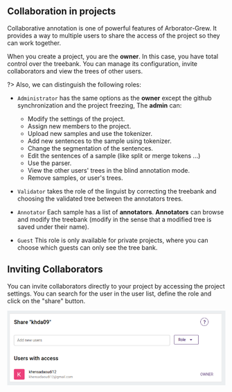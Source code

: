 ## Collaboration in projects 

Collaborative annotation is one of powerful features of Arborator-Grew. It provides a way to multiple users to share the access of the project so they can work together.

When you create a project, you are the **owner**. In this case, you have total control over the treebank. You can manage its configuration, invite collaborators and view the trees of other users. 


?> Also, we can distinguish the following roles:

- `Administrator` has the same options as the **owner** except the github synchronization and the project freezing, The **admin** can:
  - Modify the settings of the project.
  - Assign new members to the project.
  - Upload new samples and use the tokenizer.
  - Add new sentences to the sample using tokenizer.
  - Change the segmentation of the sentences.
  - Edit the sentences of a sample (like split or merge tokens ...)
  - Use the parser.
  - View the other users' trees in the blind annotation mode.
  - Remove samples, or user's trees.

- `Validator` takes the role of the linguist by correcting the treebank and choosing the validated tree between the annotators trees.

- `Annotator` Each sample has a list of **annotators**. **Annotators** can browse and modify the treebank (modify in the sense that a modified tree is saved under their name). 

- `Guest` This role is only available for private projects, where you can choose which guests can only see the tree bank.

## Inviting Collaborators

You can invite collaborators directly to your project by accessing the project settings. You can search for the user in the user list, define the role and click on the "share" button.

<div style="text-align:center">
      <img src="assets/images/add-user.png" alt="drawing" width="900"/>
</div>
